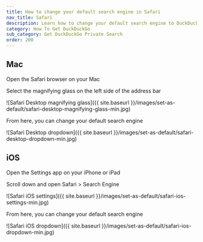 ```yaml
---
title: How to change your default search engine in Safari
nav_title: Safari
description: Learn how to change your default search engine to DuckDuckGo in Safari for Mac and iOS.
category: How To Get DuckDuckGo
sub_category: Get DuckDuckGo Private Search
order: 200
---
```


## Mac

Open the Safari browser on your Mac

Select the magnifying glass on the left side of the address bar

![Safari Desktop magnifying glass]({{ site.baseurl }}/images/set-as-default/safari-desktop-magnifying-glass-min.jpg)

From here, you can change your default search engine

![Safari Desktop dropdown]({{ site.baseurl }}/images/set-as-default/safari-desktop-dropdown-min.jpg)

## iOS

Open the Settings app on your iPhone or iPad

Scroll down and open Safari > Search Engine

![Safari iOS settings]({{ site.baseurl }}/images/set-as-default/safari-ios-settings-min.jpg)

From here, you can change your default search engine

![Safari iOS dropdown]({{ site.baseurl }}/images/set-as-default/safari-ios-dropdown-min.jpg)
